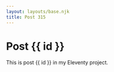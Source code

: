 ```yaml
---
layout: layouts/base.njk
title: Post 315
---
```


# Post {{ id }}

This is post {{ id }} in my Eleventy project.
